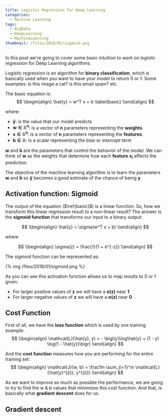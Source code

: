 ```yaml
---
title: Logistic Regression for Deep Learning
categories:
  - Machine Learning
tags:
  - BigData
  - DeepLearning
  - MachineLearning
thumbnail: /files/2018/01/sigmoid.png
---
```


In this post we're going to cover some basic intuition to work on *logistic regression* for Deep Learning algorithms.

Logistic regression is an algorithm for **binary classification**, which is basically used when you want to have your model to return 0 or 1. Some examples: is this image a cat? is this email spam? etc.

The basic equation is:
$$
\\begin{align}
   \hat{y} = w^T x + b \label{basic}
\\end{align}
$$

where:
* $\mathbf{\hat{y}}$: is the value that our model predicts
* $\mathbf{w \in \mathbb{R}^n}$: is a vector of $\mathbf{n}$ parameters representing the **weights**.
* $\mathbf{x \in \mathbb{R}^n}$: is a vector of $\mathbf{n}$ parameters representing the **features**.
* $\mathbf{b \in \mathbb{R}}$: is a scalar representing the *bias* or *intercept* term

$\mathbf{w}$ and $\mathbf{b}$ are the parameters that control the behavior of the model. We can think of $\mathbf{w}$ as the weights that determine how each **feature** $\mathbf{x_i}$ affects the prediction.

The objective of the machine learning algorithm is to learn the parameters $\mathbf{w}$ and $\mathbf{b}$ so $\mathbf{\hat{y}}$ becomes a good estimate of the chance of being $\mathbf{y}$

## Activation function: Sigmoid
The output of the equation ($\ref{basic}$) is a linear function. So, how we transform this linear regression result to a non-linear result? The answer is the **sigmoid function** that transforms our input to a binary output:

$$
\\begin{align}
   \hat{y} = \sigma(w^T x + b) 
\\end{align}
$$

where 

$$
\\begin{align}
   \sigma(z)  = \frac{1}{1 + e^{-z}}
\\end{align}
$$

The sigmoid function can be represented as:

{% img /files/2018/01/sigmoid.png %}

As you can see this activation function allows us to map results to 0 or 1 given:
* For larger positive values of $\mathbf{z}$ we will have a $\mathbf{\sigma(z)}$ near **1**
* For larger negative values of $\mathbf{z}$ we will have a $\mathbf{\sigma(z)}$ near **0** 

## Cost Function

First of all, we have the **loss function** which is used by one training example:
$$
\\begin{align}
  \mathcal{L}(\hat{y}, y) = - \bigl(y\\log\hat{y} + (1 - y) \log(1 - \hat{y})\bigr)
\\end{align}
$$

And the **cost function** measures how you are performing for the entire training set:
$$
\\begin{align}
  \mathcal{J}(w, b) = \frac1m \sum_{i=1}^m \mathcal{L}(\hat{y}^{(i)}, y^{(i)})
\\end{align}
$$

As we want to improve as much as possible the performance, we are going to try to find the w & b  values that minimizes this cost function. And that, is basically what **gradient descent** does for us.

## Gradient descent
